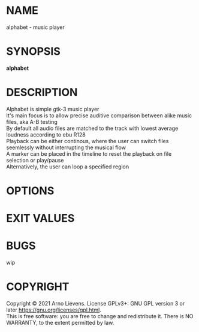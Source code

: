 # NAME
alphabet - music player

# SYNOPSIS
**alphabet**

# DESCRIPTION
Alphabet is simple gtk-3 music player\
It's main focus is to allow precise auditive comparison between alike music files, aka A-B testing\
By default all audio files are matched to the track with lowest average loudness according to ebu R128\
Playback can be either continous, where the user can switch files seemlessly without interrupting the musical flow\
A marker can be placed in the timeline to reset the playback on file selection or play/pause\
Alternatively, the user can loop a specified region

# OPTIONS

# EXIT VALUES

# BUGS
wip

# COPYRIGHT
Copyright © 2021 Arno Lievens. License GPLv3+: GNU GPL version 3 or later <https://gnu.org/licenses/gpl.html>.\
This is free software: you are free to change and redistribute it.  There  is  NO
WARRANTY, to the extent permitted by law.
